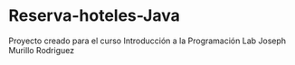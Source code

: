 # Reserva-hoteles-Java
Proyecto creado para el curso Introducción a la Programación Lab
Joseph Murillo Rodriguez
